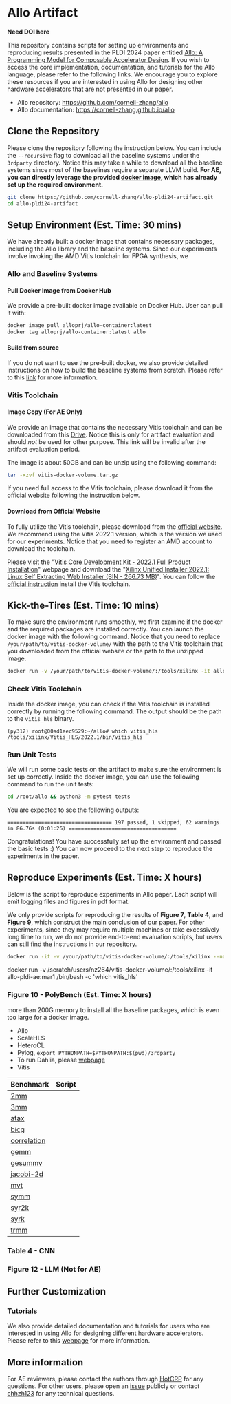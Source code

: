 # Allo Artifact

**Need DOI here**

This repository contains scripts for setting up environments and reproducing results presented in the PLDI 2024 paper entitled [Allo: A Programming Model for Composable Accelerator Design](). If you wish to access the core implementation, documentation, and tutorials for the Allo language, please refer to the following links. We encourage you to explore these resources if you are interested in using Allo for designing other hardware accelerators that are not presented in our paper.

* Allo repository: <https://github.com/cornell-zhang/allo>
* Allo documentation: <https://cornell-zhang.github.io/allo>

## Clone the Repository

Please clone the repository following the instruction below. You can include the `--recursive` flag to download all the baseline systems under the `3rdparty` directory. Notice this may take a while to download all the baseline systems since most of the baselines require a separate LLVM build. **For AE, you can directly leverage the provided [docker image](https://hub.docker.com/repository/docker/alloprj/allo-container/general), which has already set up the required environment.**

```bash
git clone https://github.com/cornell-zhang/allo-pldi24-artifact.git
cd allo-pldi24-artifact
```

## Setup Environment (Est. Time: 30 mins)

We have already built a docker image that contains necessary packages, including the Allo library and the baseline systems. Since our experiments involve invoking the AMD Vitis toolchain for FPGA synthesis, we 

### Allo and Baseline Systems

#### Pull Docker Image from Docker Hub

We provide a pre-built docker image available on Docker Hub. User can pull it with:
```bash
docker image pull alloprj/allo-container:latest
docker tag alloprj/allo-container:latest allo
```

#### Build from source

If you do not want to use the pre-built docker, we also provide detailed instructions on how to build the baseline systems from scratch. Please refer to this [link](3rdparty/README.md) for more information.

### Vitis Toolchain

#### Image Copy (For AE Only)

We provide an image that contains the necessary Vitis toolchain and can be downloaded from this [Drive](). Notice this is only for artifact evaluation and should *not* be used for other purpose. This link will be invalid after the artifact evaluation period.

The image is about 50GB and can be unzip using the following command:
```bash
tar -xzvf vitis-docker-volume.tar.gz
```

If you need full access to the Vitis toolchain, please download it from the official website following the instruction below.

#### Download from Official Website

To fully utilize the Vitis toolchain, please download from the [official website](https://www.xilinx.com/support/download/index.html/content/xilinx/en/downloadNav/vitis/2022-1.html). We recommend using the Vitis 2022.1 version, which is the version we used for our experiments. Notice that you need to register an AMD account to download the toolchain.

Please visit the "[Vitis Core Development Kit - 2022.1 Full Product Installation](https://www.xilinx.com/support/download/index.html/content/xilinx/en/downloadNav/vitis/2022-1.html)" webpage and download the "[Xilinx Unified Installer 2022.1: Linux Self Extracting Web Installer (BIN - 266.73 MB)](https://www.xilinx.com/member/forms/download/xef.html?filename=Xilinx_Unified_2022.1_0420_0327_Lin64.bin)". You can follow the [official instruction](https://docs.xilinx.com/r/2022.1-English/ug1400-vitis-embedded/Installing-the-Vitis-Software-Platform) install the Vitis toolchain.


## Kick-the-Tires (Est. Time: 10 mins)

To make sure the environment runs smoothly, we first examine if the docker and the required packages are installed correctly. You can launch the docker image with the following command. Notice that you need to replace `/your/path/to/vitis-docker-volume/` with the path to the Vitis toolchain that you downloaded from the official website or the path to the unzipped image.
```bash
docker run -v /your/path/to/vitis-docker-volume/:/tools/xilinx -it allo-container:latest /bin/bash
```

### Check Vitis Toolchain

Inside the docker image, you can check if the Vitis toolchain is installed correctly by running the following command. The output should be the path to the `vitis_hls` binary.
```
(py312) root@00ad1aec9529:~/allo# which vitis_hls
/tools/xilinx/Vitis_HLS/2022.1/bin/vitis_hls
```

### Run Unit Tests

We will run some basic tests on the artifact to make sure the environment is set up correctly. Inside the docker image, you can use the following command to run the unit tests:
```bash
cd /root/allo && python3 -m pytest tests
```

You are expected to see the following outputs:
```
================================== 197 passed, 1 skipped, 62 warnings in 86.76s (0:01:26) ===================================
```

Congratulations! You have successfully set up the environment and passed the basic tests :) You can now proceed to the next step to reproduce the experiments in the paper.


## Reproduce Experiments (Est. Time: X hours)

Below is the script to reproduce experiments in Allo paper. Each script will emit logging files and figures in pdf format.

We only provide scripts for reproducing the results of **Figure 7**, **Table 4**, and **Figure 9**, which construct the main conclusion of our paper. For other experiments, since they may require multiple machines or take excessively long time to run, we do not provide end-to-end evaluation scripts, but users can still find the instructions in our repository.

```bash
docker run -it -v /your/path/to/vitis-docker-volume/:/tools/xilinx --name allo-container allo-pldi-ae:latest /bin/bash
```
docker run -v /scratch/users/nz264/vitis-docker-volume/:/tools/xilinx -it allo-pldi-ae:mar1 /bin/bash -c 'which vitis_hls'

### Figure 10 - PolyBench (Est. Time: X hours)
more than 200G memory to install all the baseline packages, which is even too large for a docker image.

* Allo
* ScaleHLS
* HeteroCL
* Pylog, `export PYTHONPATH=$PYTHONPATH:$(pwd)/3rdparty`
* To run Dahlia, please [webpage](https://capra.cs.cornell.edu/dahlia/)
* Vitis

| Benchmark | Script |
| --- | --- |
| [2mm](https://github.com/MatthiasJReisinger/PolyBenchC-4.2.1/blob/3e872547cef7e5c9909422ef1e6af03cf4e56072/linear-algebra/kernels/2mm/2mm.c#L75-L105) |
| [3mm](https://github.com/MatthiasJReisinger/PolyBenchC-4.2.1/blob/3e872547cef7e5c9909422ef1e6af03cf4e56072/linear-algebra/kernels/3mm/3mm.c#L71-L110) |
| [atax](https://github.com/MatthiasJReisinger/PolyBenchC-4.2.1/blob/3e872547cef7e5c9909422ef1e6af03cf4e56072/linear-algebra/kernels/atax/atax.c#L64-L86) |
| [bicg](https://github.com/MatthiasJReisinger/PolyBenchC-4.2.1/blob/3e872547cef7e5c9909422ef1e6af03cf4e56072/linear-algebra/kernels/bicg/bicg.c#L72-L96) |
| [correlation](https://github.com/MatthiasJReisinger/PolyBenchC-4.2.1/blob/3e872547cef7e5c9909422ef1e6af03cf4e56072/datamining/correlation/correlation.c#L65-L124) |
| [gemm](https://github.com/MatthiasJReisinger/PolyBenchC-4.2.1/blob/3e872547cef7e5c9909422ef1e6af03cf4e56072/linear-algebra/blas/gemm/gemm.c#L72-L99) |
| [gesummv](https://github.com/MatthiasJReisinger/PolyBenchC-4.2.1/blob/3e872547cef7e5c9909422ef1e6af03cf4e56072/linear-algebra/blas/gesummv/gesummv.c#L68-L96) |
| [jacobi-2d](https://github.com/MatthiasJReisinger/PolyBenchC-4.2.1/blob/3e872547cef7e5c9909422ef1e6af03cf4e56072/stencils/jacobi-2d/jacobi-2d.c#L64-L84) |
| [mvt](https://github.com/MatthiasJReisinger/PolyBenchC-4.2.1/blob/3e872547cef7e5c9909422ef1e6af03cf4e56072/linear-algebra/kernels/mvt/mvt.c#L77-L96) | 
| [symm](https://github.com/MatthiasJReisinger/PolyBenchC-4.2.1/blob/3e872547cef7e5c9909422ef1e6af03cf4e56072/linear-algebra/blas/symm/symm.c#L73-L105) |
| [syr2k](https://github.com/MatthiasJReisinger/PolyBenchC-4.2.1/blob/3e872547cef7e5c9909422ef1e6af03cf4e56072/linear-algebra/blas/syr2k/syr2k.c#L72-L99) |
| [syrk](https://github.com/MatthiasJReisinger/PolyBenchC-4.2.1/blob/3e872547cef7e5c9909422ef1e6af03cf4e56072/linear-algebra/blas/syrk/syrk.c#L67-L93) |
| [trmm](https://github.com/MatthiasJReisinger/PolyBenchC-4.2.1/blob/3e872547cef7e5c9909422ef1e6af03cf4e56072/linear-algebra/blas/trmm/trmm.c#L69-L94) |


### Table 4 - CNN


### Figure 12 - LLM (Not for AE)


## Further Customization


### Tutorials
We also provide detailed documentation and tutorials for users who are interested in using Allo for designing different hardware accelerators. Please refer to this [webpage](https://cornell-zhang.github.io/allo) for more information.


## More information
For AE reviewers, please contact the authors through [HotCRP](https://pldi24ae.hotcrp.com/) for any questions. For other users, please open an [issue](https://github.com/cornell-zhang/allo-pldi24-artifact/issues) publicly or contact [chhzh123](mailto:hzchen@cs.cornell.edu) for any technical questions.
